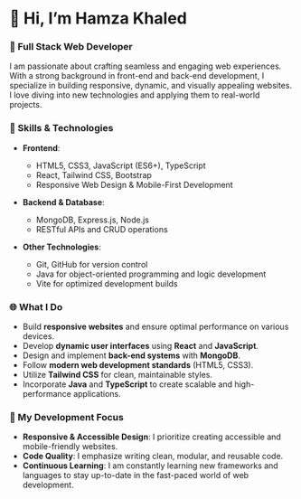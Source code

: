# 👋 Hi, I’m Hamza Khaled

### 🚀 Full Stack Web Developer

I am passionate about crafting seamless and engaging web experiences. With a strong background in front-end and back-end development, I specialize in building responsive, dynamic, and visually appealing websites. I love diving into new technologies and applying them to real-world projects.

### 💼 Skills & Technologies

- **Frontend**:  
  - HTML5, CSS3, JavaScript (ES6+), TypeScript  
  - React, Tailwind CSS, Bootstrap  
  - Responsive Web Design & Mobile-First Development

- **Backend & Database**:  
  - MongoDB, Express.js, Node.js  
  - RESTful APIs and CRUD operations

- **Other Technologies**:  
  - Git, GitHub for version control  
  - Java for object-oriented programming and logic development  
  - Vite for optimized development builds

### 🌐 What I Do
- Build **responsive websites** and ensure optimal performance on various devices.
- Develop **dynamic user interfaces** using **React** and **JavaScript**.
- Design and implement **back-end systems** with **MongoDB**.
- Follow **modern web development standards** (HTML5, CSS3).
- Utilize **Tailwind CSS** for clean, maintainable styles.
- Incorporate **Java** and **TypeScript** to create scalable and high-performance applications.

### 🌟 My Development Focus
- **Responsive & Accessible Design**: I prioritize creating accessible and mobile-friendly websites.
- **Code Quality**: I emphasize writing clean, modular, and reusable code.
- **Continuous Learning**: I am constantly learning new frameworks and languages to stay up-to-date in the fast-paced world of web development.
